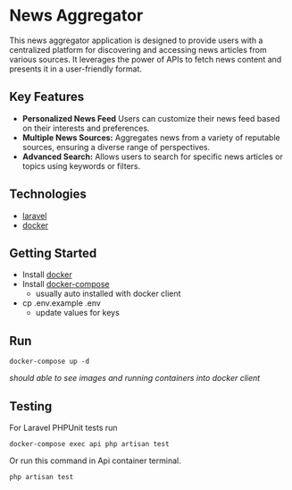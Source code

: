 # News Aggregator
This news aggregator application is designed to provide users with a centralized platform for discovering and accessing news articles from various sources. It leverages the power of APIs to fetch news content and presents it in a user-friendly format.

## Key Features
- **Personalized News Feed** Users can customize their news feed based on their interests and preferences.
- **Multiple News Sources:** Aggregates news from a variety of reputable sources, ensuring a diverse range of perspectives.
- **Advanced Search:** Allows users to search for specific news articles or topics using keywords or filters.

## Technologies
 - [laravel](https://laravel.com/)
 - [docker](https://www.docker.com/get-started/)

## Getting Started
- Install [docker](https://www.docker.com/get-started/)
- Install [docker-compose](https://docs.docker.com/compose/install/)
  - usually auto installed with docker client
- cp .env.example .env
  - update values for keys
## Run
```
docker-compose up -d
```
*should able to see images and running containers into docker client*

## Testing
For Laravel PHPUnit tests run
```
docker-compose exec api php artisan test
```
Or run this command in Api container terminal.
```
php artisan test
```
